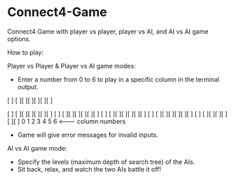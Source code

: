 # Connect4-Game
Connect4 Game with player vs player, player vs AI, and AI vs AI game options.

How to play:

Player vs Player & Player vs AI game modes:
- Enter a number from 0 to 6 to play in a specific column in the terminal output.

[ ] [ ][ ][ ][ ][ ][ ]

[ ] [ ][ ][ ][ ][ ][ ]
[ ] [ ][ ][ ][ ][ ][ ]
[ ] [ ][ ][ ][ ][ ][ ]
[ ] [ ][ ][ ][ ][ ][ ]
[ ] [ ][ ][ ][ ][ ][ ]
 0   1  2  3  4  5  6  <--- column numbers
 
- Game will give error messages for invalid inputs.
 
AI vs AI game mode:
- Specify the levels (maximum depth of search tree) of the AIs.
- Sit back, relax, and watch the two AIs battle it off!
